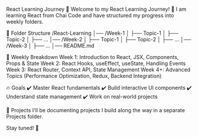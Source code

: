 React Learning Journey 📘
Welcome to my React Learning Journey! 🚀 I am learning React from Chai Code and have structured my progress into weekly folders.

📂 Folder Structure
/React-Learning
│── /Week-1
│   ├── Topic-1
│   ├── Topic-2
│   ├── ...
│── /Week-2
│   ├── Topic-1
│   ├── Topic-2
│   ├── ...
│── /Week-3
│   ├── ...
│── README.md

📅 Weekly Breakdown
Week 1: Introduction to React, JSX, Components, Props & State
Week 2: React Hooks, useEffect, useState, Handling Events
Week 3: React Router, Context API, State Management
Week 4+: Advanced Topics (Performance Optimization, Redux, Backend Integration)

🔥 Goals
✔️ Master React fundamentals
✔️ Build interactive UI components
✔️ Understand state management
✔️ Work on real-world projects

🚀 Projects
I'll be documenting projects I build along the way in a separate Projects folder.

Stay tuned! 🎉
